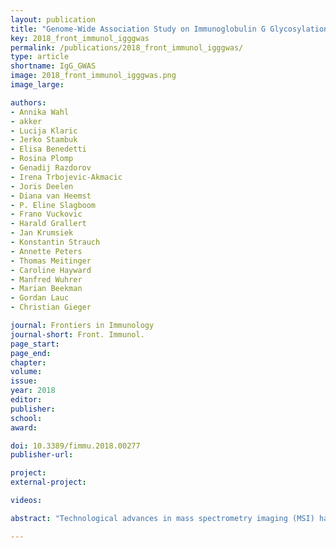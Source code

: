 ```yaml
---
layout: publication
title: "Genome-Wide Association Study on Immunoglobulin G Glycosylation Patterns"
key: 2018_front_immunol_igggwas
permalink: /publications/2018_front_immunol_igggwas/
type: article
shortname: IgG_GWAS
image: 2018_front_immunol_igggwas.png
image_large:

authors:
- Annika Wahl
- akker
- Lucija Klaric
- Jerko Stambuk
- Elisa Benedetti
- Rosina Plomp
- Genadij Razdorov
- Irena Trbojevic-Akmacic
- Joris Deelen
- Diana van Heemst
- P. Eline Slagboom
- Frano Vuckovic
- Harald Grallert
- Jan Krumsiek
- Konstantin Strauch
- Annette Peters
- Thomas Meitinger
- Caroline Hayward
- Manfred Wuhrer
- Marian Beekman
- Gordan Lauc
- Christian Gieger 

journal: Frontiers in Immunology
journal-short: Front. Immunol.
page_start:
page_end:
chapter:
volume:
issue:
year: 2018
editor:
publisher:
school:
award:

doi: 10.3389/fimmu.2018.00277
publisher-url:

project:
external-project:

videos:

abstract: "Technological advances in mass spectrometry imaging (MSI) have contributed to growing interest in 3D MSI. However, the large size of 3D MSI data sets has made their efficient analysis and visualization and the identification of informative molecular patterns computationally challenging. Hierarchical stochastic neighbor embedding (HSNE), a nonlinear dimensionality reduction technique that aims at finding hierarchical and multiscale representations of large data sets, is a recent development that enables the analysis of millions of data points, with manageable time and memory complexities. We demonstrate that HSNE can be used to analyze large 3D MSI data sets at full mass spectral and spatial resolution. To benchmark the technique as well as demonstrate its broad applicability, we have analyzed a number of publicly available 3D MSI data sets, recorded from various biological systems and spanning different mass-spectrometry ionization techniques. We demonstrate that HSNE is able to rapidly identify regions of interest within these large high-dimensionality data sets as well as aid the identification of molecular ions that characterize these regions of interest; furthermore, through clearly separating measurement artifacts, the HSNE analysis exhibits a degree of robustness to measurement batch effects, spatially correlated noise, and mass spectral misalignment."

---
```

